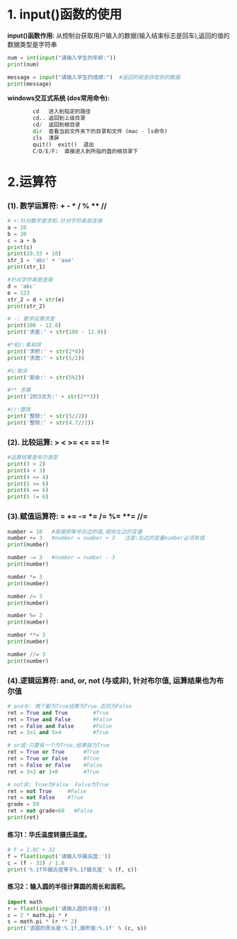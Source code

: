 # 1. input()函数的使用

**input()函数作用:**  从控制台获取用户输入的数据(输入结束标志是回车),返回的值的数据类型是字符串

```python
num = int(input("请输入学生的年龄:"))
print(num)

message = input("请输入学生的成绩:")  #返回的就是获取到的数据
print(message)
```

**windows交互式系统 (dos常用命令):**
```python
		cd   进入到指定的路径
		cd.. 返回到上级目录
		cd/  返回到根目录
		dir  查看当前文件夹下的目录和文件 (mac - ls命令)
		cls  清屏
		quit()  exit()  退出
		C/D/E/F:  直接进入到所指的盘的根目录下
```
# 2.运算符

### (1). 数学运算符: +     -    *    /    %    **   //

```python
# +:针对数字是求和.针对字符串是连接
a = 10
b = 20
c = a + b
print(c)
print(20.33 + 10)
str_1 = 'abc' + 'aaa'
print(str_1)

#针对字符串是连接
d = 'abc'
e = 123
str_2 = d + str(e)
print(str_2)

# -: 数学运算求差
print(100 - 12.0)
print('求差:' + str(100 - 12.0))

#*和/:乘和除
print('求积:' + str(2*8))
print('求商:' + str(5/2))

#%:取余
print('取余:' + str(5%2))

#** 求幂
print('2的3次方:' + str(2**3))

#//:整除
print('整除:' + str(5//2))
print('整除:' + str(4.7//2))
```

### (2). 比较运算: >   <   >=   <=   ==   !=

```python
#运算结果是布尔类型
print(3 > 2)
print(4 < 3)
print(4 <= 4)
print(5 >= 6)
print(6 == 6)
print(5 != 6)
```

### (3).赋值运算符: =   +=   -=   *=   /=   %=   **=   //=

```python
number = 10   #直接把等号右边的值,赋给左边的变量
number += 3   #number = number + 3   注意:右边的变量number必须有值
print(number)

number -= 3   #number = number - 3
print(number)

number *= 3
print(number)

number /= 3
print(number)

number %= 3
print(number)

number **= 3
print(number)

number //= 3
print(number)
```

### (4).逻辑运算符: and, or, not (与或非), 针对布尔值, 运算结果也为布尔值

```python
# and与: 两个都为True结果为True.否则为False
ret = True and True        #True
ret = True and False       #False
ret = False and False      #False
ret = 3>1 and 5>4          #True

# or或:只要有一个为True,结果就为True
ret = True or True      #True
ret = True or False     #True
ret = False or False    #False
ret = 3>2 or 1<0        #True

# not非: True为False  False为True
ret = not True     #False
ret = not False    #True
grade = 59
ret = not grade<60   #False
print(ret)
```

#### 练习1：华氏温度转摄氏温度。

```python
# F = 1.8C + 32
f = float(input('请输入华摄氏度:'))
c = (f - 32) / 1.8
print('%.1f华摄氏度等于%.1f摄氏度' % (f, c))
```

#### 练习2：输入圆的半径计算圆的周长和面积。

```python
import math
r = float(input('请输入圆的半径:'))
c = 2 * math.pi * r
s = math.pi * (r ** 2)
print('该圆的周长是:%.1f,面积是:%.1f' % (c, s))
```



